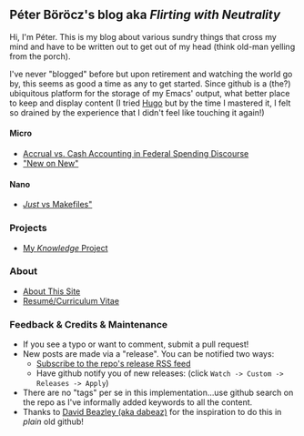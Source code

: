 ## Péter Böröcz's blog aka *Flirting with Neutrality*

Hi, I'm Péter. This is my blog about various sundry things that cross my mind and have to be written out to get out of my head (think old-man yelling from the porch).

I've never "blogged" before but upon retirement and watching the world go by, this seems as good a time as any to get started. Since github is a (the?) ubiquitous platform for the storage of my Emacs' output, what better place to keep and display content (I tried [Hugo](https://gohugo.io "Hugo") but by the time I mastered it, I felt so drained by the experience that I didn't feel like touching it again!)

#### Micro
* [Accrual vs. Cash Accounting in Federal Spending Discourse](micro/accrual_vs_cash_govt.md)
* ["New on New"](micro/new_on_new.md)

#### Nano
* [*Just* vs Makefiles"](nano/just_vs_makefile.md)

### Projects
* [My *Knowledge* Project](projects/knowledge.md)

### About
* [About This Site](miscellaneous/about.md)
* [Resumé/Curriculum Vitae](miscellaneous/cv.md)

### Feedback & Credits & Maintenance
* If you see a typo or want to comment, submit a pull request!
* New posts are made via a "release".  You can be notified two ways:
  - [Subscribe to the repo's release RSS feed](https://github.com/PBorocz/blog/releases.atom)
  - Have github notify you of new releases: (click ```Watch -> Custom -> Releases -> Apply```)
* There are no "tags" per se in this implementation...use github search on the repo as I've informally added keywords to all the content.
* Thanks to [David Beazley (aka dabeaz)](https://github.com/dabeaz/blog) for the inspiration to do this in *plain* old github!
